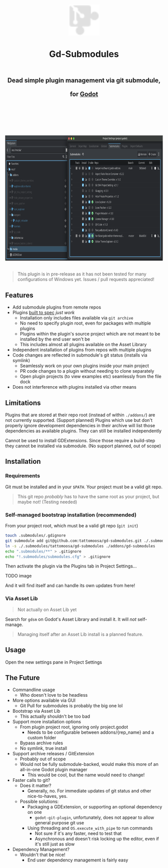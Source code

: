 <div align="center">
	<br/>
	<br/>
	<img src="https://raw.githubusercontent.com/Tattomoosa/gd-submodules/refs/heads/main/addons/gd-submodules/icons/GitPlugin.svg" width="100"/>
	<br/>
	<h1>
		Gd-Submodules
		<br/>
		<br/>
		<sub>
		<sub>
		Dead simple plugin management via git submodule, for <a href="https://godotengine.org/">Godot</a>
		</sub>
		</sub>
		</sub>
		<br/>
		<br/>
		<br/>
	</h1>
	<br/>
	<br/>
	<img src="https://raw.githubusercontent.com/Tattomoosa/gd-submodules/refs/heads/main/media/image.png" height="400">
	<!-- <img src="./readme_images/stress_test.png" height="140"> -->
	<!-- <img src="./readme_images/editor_view.png" height="140"> -->
	<br/>
	<br/>
</div>

> This plugin is in pre-release as it has not been tested for many configurations of Windows yet. Issues / pull requests appreciated!

## Features

* Add submodule plugins from remote repos
* Plugins [built to spec](https://docs.godotengine.org/en/stable/community/asset_library/submitting_to_assetlib.html) *just work*
	* Installation only includes files available via `git archive`
	* No need to specify plugin root, even for packages with multiple plugins
	* Plugins within the plugin's source project which are not meant to be installed by the end user won't be
	* This includes almost all plugins available on the Asset Library
* Independent installation of plugins from repos with multiple plugins
* Code changes are reflected in submodule's git status (installs via symlink)
	* Seamlessly work on your own plugins inside your main project
	* PR code changes to a plugin without needing to clone separately
	* Open plugin projects (to view examples etc) seamlessly from the file dock
* Does not interference with plugins installed via other means

## Limitations

Plugins that are stored at their repo root (instead of within `./addons/`) are not currently supported. (Support planned)
Plugins which use but don't properly ignore development dependencies in their archive will list those
dependencies as available plugins. They can still be installed independently

Cannot be used to install GDExtensions. Since those require a
build-step they cannot be installed via submodule. (No support planned, out of scope)

## Installation

### Requirements

Git must be installed and in your `$PATH`. Your project must be a valid git repo.

> This git repo *probably* has to have the same root as your project, but maybe not! (Testing needed)

### Self-managed bootstrap installation (recommended)

From your project root, which must be a valid git repo (`git init`)

```bash
touch .submodules/.gdignore
git submodule add git@github.com:tattomoosa/gd-submodules.git ./.submodules/tattomoosa/gd-submodules
ln -s ./.submodules/tattomoosa/gd-submodules ./addons/gd-submodules
echo ".submodules/**" > .gitignore
echo "!.submodules/submodules.cfg" > .gitignore
```

Then activate the plugin via the Plugins tab in Project Settings...

TODO image

And it will find itself and can handle its own updates from here!

### Via Asset Lib

> Not actually on Asset Lib yet

Search for `gdsm` on Godot's Asset Library and install it. It will *not* self-manage.

> Managing itself after an Asset Lib install is a planned feature.

## Usage

Open the new settings pane in Project Settings

## The Future

* Commandline usage
	* Who doesn't love to be headless
* More options available via GUI
	* Git Pull for submodules is probably the big one lol
* Bootstrap via Asset Lib
	* This actually shouldn't be too bad
* Support more installation options
	* From plugin project root, ignoring only project.godot
		* Needs to be configurable between addons/{rep_name} and a custom folder
	* Bypass archive rules
	* No symlink, true install
* Support archive releases / GitExtension
	* Probably out of scope
	* Would not be fully submodule-backed, would make this more of an all-in-one Godot plugin manager
		* This would be cool, but the name would need to change!
* Faster calls to git?
	* Does it matter?
		* Generally, no. For immediate updates of git status and other nice-to-haves, yes.
	* Possible solutions:
		* Packaging a GDExtension, or supporting an optional dependency on one
			* `godot-git-plugin`, unfortunately, does not appear to allow general purpose git use
		* Using threading and `OS.execute_with_pipe` to run commands
			* Not sure if it's any faster, need to test that
			* Asynchronous and doesn't risk locking up the editor, even if it's still just as slow
* Dependency Management?
	* Wouldn't that be nice!
		* End user dependency management is fairly easy